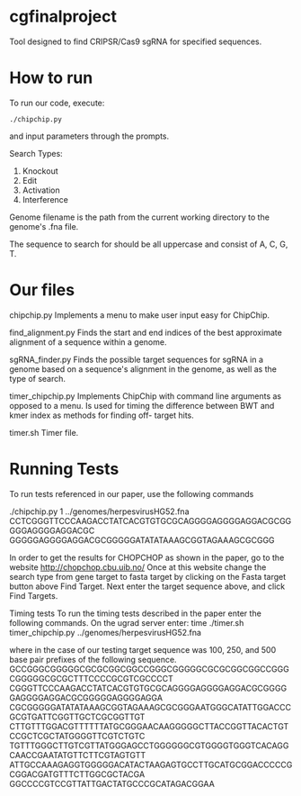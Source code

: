 # cgfinalproject

Tool designed to find CRIPSR/Cas9 sgRNA for specified sequences.

# How to run
To run our code, execute:
```
./chipchip.py
```
and input parameters through the prompts.

Search Types:
1. Knockout
2. Edit
3. Activation
4. Interference

Genome filename is the path from the current working directory to the genome's
.fna file.

The sequence to search for should be all uppercase and consist of A, C, G, T.

# Our files

chipchip.py
Implements a menu to make user input easy for ChipChip.

find_alignment.py
Finds the start and end indices of the best approximate alignment of a sequence
within a genome.

sgRNA_finder.py
Finds the possible target sequences for sgRNA in a genome based on a sequence's
alignment in the genome, as well as the type of search.

timer_chipchip.py
Implements ChipChip with command line arguments as opposed to a menu. Is used
for timing the difference between BWT and kmer index as methods for finding off-
target hits.

timer.sh
Timer file.


# Running Tests

To run tests referenced in our paper, use the following commands

./chipchip.py
1
../genomes/herpesvirusHG52.fna
CCTCGGGTTCCCAAGACCTATCACGTGTGCGCAGGGGAGGGGAGGACGCGGGGGAGGGGAGGACGC
GGGGGAGGGGAGGACGCGGGGGATATATAAAGCGGTAGAAAGCGCGGG 


In order to get the results for CHOPCHOP as shown in the paper, go to the website 
http://chopchop.cbu.uib.no/
Once at this website change the search type from gene target to fasta target
by clicking on the Fasta target button above Find Target. Next enter the target
sequence above, and click Find Targets.


Timing tests
To run the timing tests described in the paper enter the following commands.
On the ugrad server enter:
time ./timer.sh timer_chipchip.py ../genomes/herpesvirusHG52.fna <target sequence>

where in the case of our testing target sequence was 100, 250, and 500 base
pair prefixes of the following sequence.
GCCGGGCGGGGGCGCGCGGCGGCCGGGCGGGGGCGCGCGGCGGCCGGGCGGGGGCGCGCTTTCCCCGCGTCGCCCCT
CGGGTTCCCAAGACCTATCACGTGTGCGCAGGGGAGGGGAGGACGCGGGGGAGGGGAGGACGCGGGGGAGGGGAGGA
CGCGGGGGATATATAAAGCGGTAGAAAGCGCGGGAATGGGCATATTGGACCCGCGTGATTCGGTTGCTCGCGGTTGT
CTTGTTTGGACGTTTTTTATGCGGGAACAAGGGGGCTTACCGGTTACACTGTCCGCTCGCTATGGGGTTCGTCTGTC
TGTTTGGGCTTGTCGTTATGGGAGCCTGGGGGGCGTGGGGTGGGTCACAGGCAACCGAATATGTTCTTCGTAGTGTT
ATTGCCAAAGAGGTGGGGGACATACTAAGAGTGCCTTGCATGCGGACCCCCGCGGACGATGTTTCTTGGCGCTACGA
GGCCCCGTCCGTTATTGACTATGCCCGCATAGACGGAA
